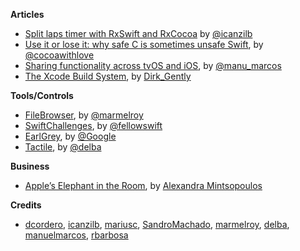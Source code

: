 **Articles**

* [Split laps timer with RxSwift and RxCocoa](http://rx-marin.com/post/rxswift-rxcocoa-sample-split-laps-timer/) by [@icanzilb](https://twitter.com/icanzilb)
* [Use it or lose it: why safe C is sometimes unsafe Swift](http://www.cocoawithlove.com/blog/2016/02/16/use_it_or_lose_it_why_safe_c_is_sometimes_unsafe_swift.html), by [@cocoawithlove](https://twitter.com/cocoawithlove)
* [Sharing functionality across tvOS and iOS](https://medium.com/ribot-labs/sharing-functionality-across-tvos-and-ios-228c76b03a06#.pwykc54ol), by [@manu_marcos](https://twitter.com/manu_marcos)
* [The Xcode Build System](https://pewpewthespells.com/blog/xcode_build_system.html), by [Dirk_Gently](https://twitter.com/Dirk_Gently)


**Tools/Controls**

* [FileBrowser](https://github.com/marmelroy/FileBrowser), by [@marmelroy](https://twitter.com/marmelroy)
* [SwiftChallenges](https://github.com/fellowswift/swiftchallenges), by [@fellowswift](https://github.com/fellowswift)
* [EarlGrey](https://github.com/google/EarlGrey), by [@Google](https://github.com/google)
* [Tactile](https://github.com/delba/Tactile), by [@delba](https://github.com/delba)

**Business**

* [Apple’s Elephant in the Room](https://medium.com/@AlexandraMint/apple-s-elephant-in-the-room-5383a43dc413#.ju8ikf7u4), by [Alexandra Mintsopoulos](https://medium.com/@AlexandraMint)


**Credits**

* [dcordero](https://github.com/dcordero), [icanzilb](https://github.com/icanzilb), [mariusc](https://github.com/mariusc), [SandroMachado](https://github.com/SandroMachado), [marmelroy](https://github.com/marmelroy), [delba](https://github.com/delba), [manuelmarcos](https://github.com/manuelmarcos), [rbarbosa](https://github.com/rbarbosa)
